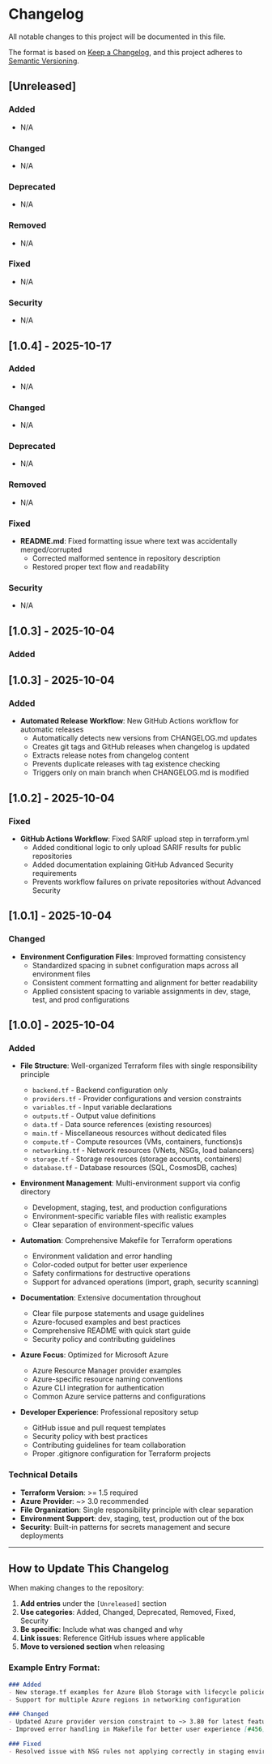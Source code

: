 # Changelog

All notable changes to this project will be documented in this file.

The format is based on [Keep a Changelog](https://keepachangelog.com/en/1.0.0/),
and this project adheres to [Semantic Versioning](https://semver.org/spec/v2.0.0.html).

## [Unreleased]

### Added
- N/A

### Changed
- N/A

### Deprecated
- N/A

### Removed
- N/A

### Fixed
- N/A

### Security
- N/A

## [1.0.4] - 2025-10-17

### Added
- N/A

### Changed
- N/A

### Deprecated
- N/A

### Removed
- N/A

### Fixed
- **README.md**: Fixed formatting issue where text was accidentally merged/corrupted
  - Corrected malformed sentence in repository description
  - Restored proper text flow and readability

### Security
- N/A

## [1.0.3] - 2025-10-04

### Added


## [1.0.3] - 2025-10-04

### Added
- **Automated Release Workflow**: New GitHub Actions workflow for automatic releases
  - Automatically detects new versions from CHANGELOG.md updates
  - Creates git tags and GitHub releases when changelog is updated
  - Extracts release notes from changelog content
  - Prevents duplicate releases with tag existence checking
  - Triggers only on main branch when CHANGELOG.md is modified

## [1.0.2] - 2025-10-04

### Fixed
- **GitHub Actions Workflow**: Fixed SARIF upload step in terraform.yml
  - Added conditional logic to only upload SARIF results for public repositories
  - Added documentation explaining GitHub Advanced Security requirements
  - Prevents workflow failures on private repositories without Advanced Security

## [1.0.1] - 2025-10-04

### Changed
- **Environment Configuration Files**: Improved formatting consistency
  - Standardized spacing in subnet configuration maps across all environment files
  - Consistent comment formatting and alignment for better readability
  - Applied consistent spacing to variable assignments in dev, stage, test, and prod configurations

## [1.0.0] - 2025-10-04

### Added
- **File Structure**: Well-organized Terraform files with single responsibility principle
  - `backend.tf` - Backend configuration only
  - `providers.tf` - Provider configurations and version constraints
  - `variables.tf` - Input variable declarations
  - `outputs.tf` - Output value definitions
  - `data.tf` - Data source references (existing resources)
  - `main.tf` - Miscellaneous resources without dedicated files
  - `compute.tf` - Compute resources (VMs, containers, functions)s
  - `networking.tf` - Network resources (VNets, NSGs, load balancers)
  - `storage.tf` - Storage resources (storage accounts, containers)
  - `database.tf` - Database resources (SQL, CosmosDB, caches)

- **Environment Management**: Multi-environment support via config directory
  - Development, staging, test, and production configurations
  - Environment-specific variable files with realistic examples
  - Clear separation of environment-specific values

- **Automation**: Comprehensive Makefile for Terraform operations
  - Environment validation and error handling
  - Color-coded output for better user experience
  - Safety confirmations for destructive operations
  - Support for advanced operations (import, graph, security scanning)

- **Documentation**: Extensive documentation throughout
  - Clear file purpose statements and usage guidelines
  - Azure-focused examples and best practices
  - Comprehensive README with quick start guide
  - Security policy and contributing guidelines

- **Azure Focus**: Optimized for Microsoft Azure
  - Azure Resource Manager provider examples
  - Azure-specific resource naming conventions
  - Azure CLI integration for authentication
  - Common Azure service patterns and configurations

- **Developer Experience**: Professional repository setup
  - GitHub issue and pull request templates
  - Security policy with best practices
  - Contributing guidelines for team collaboration
  - Proper .gitignore configuration for Terraform projects

### Technical Details
- **Terraform Version**: >= 1.5 required
- **Azure Provider**: ~> 3.0 recommended
- **File Organization**: Single responsibility principle with clear separation
- **Environment Support**: dev, staging, test, production out of the box
- **Security**: Built-in patterns for secrets management and secure deployments

---

## How to Update This Changelog

When making changes to the repository:

1. **Add entries** under the `[Unreleased]` section
2. **Use categories**: Added, Changed, Deprecated, Removed, Fixed, Security
3. **Be specific**: Include what was changed and why
4. **Link issues**: Reference GitHub issues where applicable
5. **Move to versioned section** when releasing

### Example Entry Format:
```markdown
### Added
- New storage.tf examples for Azure Blob Storage with lifecycle policies [#123]
- Support for multiple Azure regions in networking configuration

### Changed
- Updated Azure provider version constraint to ~> 3.80 for latest features
- Improved error handling in Makefile for better user experience [#456]

### Fixed
- Resolved issue with NSG rules not applying correctly in staging environment [#789]
```
